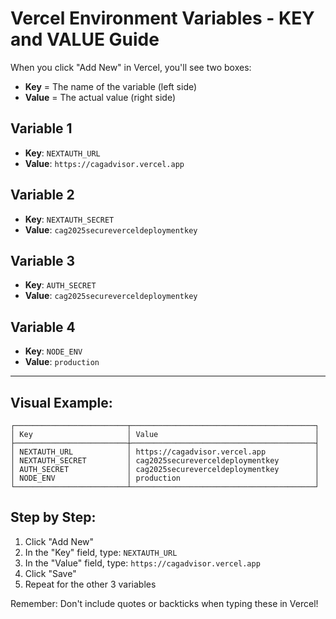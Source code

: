 # Vercel Environment Variables - KEY and VALUE Guide

When you click "Add New" in Vercel, you'll see two boxes:
- **Key** = The name of the variable (left side)
- **Value** = The actual value (right side)

## Variable 1
- **Key**: `NEXTAUTH_URL`
- **Value**: `https://cagadvisor.vercel.app`

## Variable 2
- **Key**: `NEXTAUTH_SECRET`
- **Value**: `cag2025secureverceldeploymentkey`

## Variable 3
- **Key**: `AUTH_SECRET`
- **Value**: `cag2025secureverceldeploymentkey`

## Variable 4
- **Key**: `NODE_ENV`
- **Value**: `production`

---

## Visual Example:
```
┌─────────────────────────┬─────────────────────────────────────────┐
│ Key                     │ Value                                   │
├─────────────────────────┼─────────────────────────────────────────┤
│ NEXTAUTH_URL            │ https://cagadvisor.vercel.app           │
│ NEXTAUTH_SECRET         │ cag2025secureverceldeploymentkey        │
│ AUTH_SECRET             │ cag2025secureverceldeploymentkey        │
│ NODE_ENV                │ production                              │
└─────────────────────────┴─────────────────────────────────────────┘
```

## Step by Step:
1. Click "Add New"
2. In the "Key" field, type: `NEXTAUTH_URL`
3. In the "Value" field, type: `https://cagadvisor.vercel.app`
4. Click "Save"
5. Repeat for the other 3 variables

Remember: Don't include quotes or backticks when typing these in Vercel!